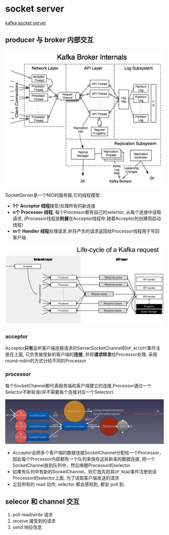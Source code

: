 # socket server

[kafka socket server](https://zqhxuyuan.github.io/2016/01/08/2016-01-08-Kafka_SocketServer/)

## producer 与 broker 内部交互

![kafka broker 内部组件交互](./img/kafka_broker_internals.png)

SocketServer是一个NIO的服务器,它的线程模型:

- **1个 Acceptor 线程**接受/处理所有的新连接
- **n个 Processor 线程**, 每个Processor都有自己的selector, 从每个连接中读取请求, (Processor线程是**附属**在Acceptor线程中,随着Acceptor的创建而启动线程)
- **m个 Handler 线程**处理请求,并将产生的请求返回给Processor线程用于写回客户端

![kafka request life cycle](./img/kafka_request_life_cycle.png)

### acceptor

Acceptor**只有**监听客户端连接请求的ServerSocketChannel的`OP_ACCEPT`事件注册在上面, 只负责接受新的客户端的**连接**, 并将**请求转发**给Processor处理, 采用round-robin的方式分给不同的Processor

### processor

每个SocketChannel都代表服务端和客户端建立的连接,Processor通过一个Selector不断轮询(并不需要每个连接对应一个Selector)

![op read](./img/op_read.png)

- Acceptor会把多个客户端的数据连接SocketChannel分配给一个Processor，因此每个Processor内部都有一个队列来保存这些新来的数据连接, 把一个SocketChannel放到队列中，然后唤醒Processor的selector
- 如果有队列中有新的SocketChannel，则它首先将其`OP_READ`事件注册到该Processor的selector上面, 为了读取客户端发送的请求
- 之后所有的 read 动作, selector 都会感知到, 都会 poll 到.

## selecor 和 channel 交互

1. poll read/write 请求
2. receive 接受到的请求
3. send 响应信息